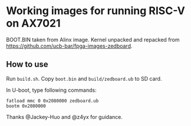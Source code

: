 Working images for running RISC-V on AX7021
============================

BOOT.BIN taken from Alinx image.
Kernel unpacked and repacked from https://github.com/ucb-bar/fpga-images-zedboard.

How to use
---------------

Run `build.sh`. Copy `boot.bin` and `build/zedboard.ub` to SD card.

In U-boot, type following commands:

```
fatload mmc 0 0x2080000 zedboard.ub
bootm 0x2080000
```

Thanks @Jackey-Huo and @z4yx for guidance.
